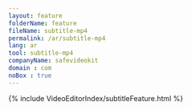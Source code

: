 ```yaml
---
layout: feature
folderName: feature
fileName: subtitle-mp4
permalink: /ar/subtitle-mp4
lang: ar
tool: subtitle-mp4
companyName: safevideokit
domain : com
noBox : true
---
```


{% include VideoEditorIndex/subtitleFeature.html %}

   